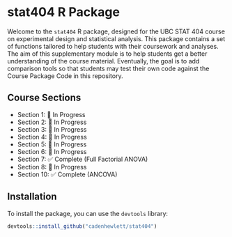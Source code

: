 # stat404 R Package

Welcome to the `stat404` R package, designed for the UBC STAT 404 course on experimental design and statistical analysis. This package contains a set of functions tailored to help students with their coursework and analyses. The aim of this supplementary module is to help students get a better understanding of the course material. Eventually, the goal is to add comparison tools so that students may test their own code against the Course Package Code in this repository.

## Course Sections
- Section 1: 🚧 In Progress
- Section 2: 🚧 In Progress
- Section 3: 🚧 In Progress
- Section 4: 🚧 In Progress
- Section 5: 🚧 In Progress
- Section 6: 🚧 In Progress
- Section 7: ✅ Complete (Full Factorial ANOVA)
- Section 8: 🚧 In Progress
- Section 10: ✅ Complete (ANCOVA)


## Installation

To install the package, you can use the `devtools` library:

```R
devtools::install_github("cadenhewlett/stat404")
